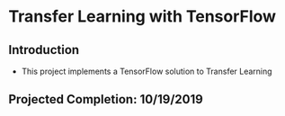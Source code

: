 # Transfer Learning with TensorFlow

## Introduction
* This project implements a TensorFlow solution to Transfer Learning

## Projected Completion: 10/19/2019

